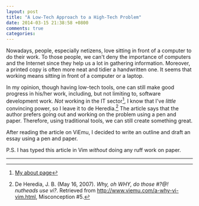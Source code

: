 ```yaml
---
layout: post
title: "A Low-Tech Approach to a High-Tech Problem"
date: 2014-03-15 21:38:58 +0800
comments: true
categories: 
---
```


Nowadays, people, especially netizens, love sitting in front of a
computer to do their work.  To those people, we can't deny the
importance of computers and the Internet since they help us a lot in
gathering information.  Moreover, a printed copy is often more neat
and tidier a handwritten one.  It seems that working means sitting in
front of a computer or a laptop.

In my opinion, though having low-tech tools, one can still make good
progress in his/her work, including, but not limiting to, software
development work.  *Not* working in the IT sector[^1], I know that
I've *little* convincing power, so I leave it to de Heredia.[^2]  The
article says that the author prefers going out and working on the
problem using a pen and paper.  Therefore, using traditional tools, we
can still create something great.

After reading the article on ViEmu, I decided to write an outline and
draft an essay using a pen and paper.

P.S. I has typed this article in Vim *without* doing any ruff work on
paper.

----
[^1]: [My about page](/about/)
[^2]:
    De Heredia, J. B.  (May 16, 2007).  *Why, oh WHY, do those #?@!
    nutheads use vi?*.  Retrieved from
    <http://www.viemu.com/a-why-vi-vim.html>, Misconception #5.
